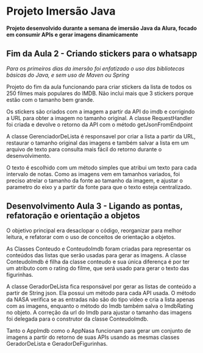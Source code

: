 # Projeto Imersão Java
__Projeto desenvolvido durante a semana de imersão Java da Alura, focado em consumir APIs e gerar imagens dinamicamente__

## Fim da Aula 2 - Criando stickers para o whatsapp
_Para os primeiros dias da imersão foi enfatizado o uso das bibliotecas básicas do Java, e sem uso de Maven ou Spring_

Projeto do fim da aula funcionando para criar stickers da lista de todos os 250 filmes mais populares do IMDB. Não inclui mais que 3 stickers porque estão com o tamanho bem grande.

Os stickers são criados com a imagem a partir da API do imdb e corrigindo a URL para obter a imagem no tamanho original.
A classe RequestHandler foi criada e devolve o retorno da API com o método getJsonFromEndpoint

A classe GerenciadorDeLista é responsavel por criar a lista a partir da URL, restaurar o tamanho original das imagens e também salvar a lista em um arquivo de texto para consulta mais fácil do retorno durante o desenvolvimento.

O texto é escolhido com um método simples que atribui um texto para cada intervalo de notas. Como as imagens vem em tamanhos variados, foi preciso atrelar o tamanho da fonte ao tamanho da imagem, e ajustar o parametro do eixo y a partir da fonte para que o texto esteja centralizado.

## Desenvolvimento Aula 3 - Ligando as pontas, refatoração e orientação a objetos
O objetivo principal era desaclopar o código, reorganizar para melhor leitura, e refatorar com o uso de conceitos de orientação a objetos.

As Classes Conteudo e ConteudoImdb foram criadas para representar os conteúdos das listas que serão usadas para gerar as imagens. A classe ConteudoImdb é filha da classe conteudo e sua única diferença é por ter um atributo com o rating do filme, que será usado para gerar o texto das figurinhas.

A classe GeradorDeLista fica responsável por gerar as listas de conteúdo a partir de String json. Ela possui um método para cada API usada. O método da NASA verifica se as entradas não são do tipo vídeo e cria a lista apenas com as imagens, enquanto o método do Imdb também salva o ImdbRating no objeto. A correção da url do Imdb para ajustar o tamanho das imagens foi delegada para o construtor da classe ConteudoImdb.

Tanto o AppImdb como o AppNasa funcionam para gerar um conjunto de imagens a partir do retorno de suas APIs usando as mesmas classes GeradorDeLista e GeradorDeFigurinhas.
